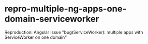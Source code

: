 # repro-multiple-ng-apps-one-domain-serviceworker
Reproduction: Angular issue "bug(ServiceWorker): multiple apps with ServiceWorker on one domain"
